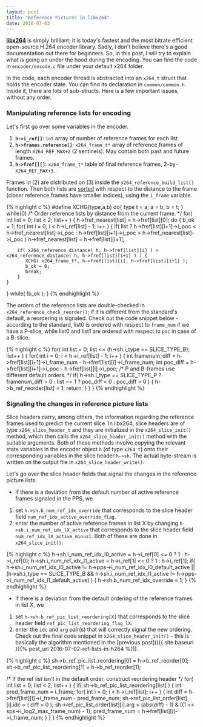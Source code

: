 ```yaml
---
layout: post
title: "Reference Pictures in libx264"
date: 2016-07-03
---
```

[**libx264**](http://www.videolan.org/developers/x264.html) is simply brilliant; it is today's fastest and the most bitrate efficient open-source H.264 encoder library. Sadly, I don't believe there's a good documentation out there for beginners. So, in this post, I will try to explain what is going on under the hood during the encoding. You can find the code in `encoder/encode.c` file under your default x264 folder.

In the code, each encoder thread is abstracted into an `x264_t` struct that holds the encoder state. You can find its declaration in `common/common.h`. Inside it, there are lots of sub-structs. Here is a few important issues, without any order. 

### Manipulating reference lists for encoding

Let's first go over some variables in the encoder.

1. **`h->i_ref[]`**: `int` array of number of reference frames for each list
2. **`h->frames.reference[]`**: `x264_frame_t*` array of reference frames of length `X264_REF_MAX+2` (2 sentinels). May contain both past and future frames.
3. **`h->fref[][]`**: `x264_frame_t*` table of final reference frames, 2-by-`X264_REF_MAX+3`.

Frames in (2) are distributed on (3) inside the `x264_reference_build_list()` function. Then both lists are [sorted](https://en.wikipedia.org/wiki/Bubble_sort) with respect to the distance to the frame (closer reference frames have smaller indices), using the `i_frame` variable. 

{% highlight c %}
#define XCHG(type,a,b) do{ type t = a; a = b; b = t; } while(0)
/* Order reference lists by distance from the current frame. */
for( int list = 0; list < 2; list++ ) {
  h->fref_nearest[list] = h->fref[list][0];
  do {
    b_ok = 1;
    for( int i = 0; i < h->i_ref[list] - 1; i++ ) {
      if( list ? h->fref[list][i+1]->i_poc < h->fref_nearest[list]->i_poc
          : h->fref[list][i+1]->i_poc > h->fref_nearest[list]->i_poc )
        h->fref_nearest[list] = h->fref[list][i+1];
        
        if( x264_reference_distance( h, h->fref[list][i] ) > x264_reference_distance( h, h->fref[list][i+1] ) ) {
           XCHG( x264_frame_t*, h->fref[list][i], h->fref[list][i+1] );
           b_ok = 0;
           break;
        }
    }
  } while( !b_ok );
}
{% endhighlight %}

The orders of the reference lists are double-checked in `x264_reference_check_reorder()`; if it is different from the standard's default, a reordering is signaled. Check out the code snippet below - according to the standard, list0 is ordered with respect to `frame_num` if we have a P-slice, while list0 and list1 are ordered with respect to `poc` in case of a B-slice. 

{% highlight c %}
for( int list = 0; list <= (h->sh.i_type == SLICE_TYPE_B); list++ ) {
    for( int i = 0; i < h->i_ref[list] - 1; i++ )
    {
        int framenum_diff = h->fref[list][i+1]->i_frame_num - h->fref[list][i]->i_frame_num;
        int poc_diff = h->fref[list][i+1]->i_poc - h->fref[list][i]->i_poc;
        /* P and B-frames use different default orders. */
        if( h->sh.i_type == SLICE_TYPE_P ? framenum_diff > 0 : list == 1 ? poc_diff < 0 : poc_diff > 0 )
        {
            h->b_ref_reorder[list] = 1;
            return;
        }
    }
}
{% endhighlight %}

### Signaling the changes in reference picture lists

Slice headers carry, among others, the information regarding the reference frames used to predict the current slice. In libx264, slice headers are of type `x264_slice_header_t` and they are initialized in the `x264_slice_init()` method, which then calls the `x264_slice_header_init()` method with the suitable arguments. Both of these methods involve copying the relevant state variables in the encoder object `h` (of type `x264_t`) onto their corresponding variables in the slice header `h->sh`. The actual byte-stream is written on the output file in `x264_slice_header_write()`.

Let's go over the slice header fields that signal the changes in the reference picture lists:

* If there is a deviation from the default number of active reference frames signaled in the PPS, we
1. set `h->sh.b_num_ref_idx_override` that corresponds to the slice header field `num_ref_idx_active_override_flag`.
2. enter the number of active reference frames in list X by changing `h->sh.i_num_ref_idx_lX_active` that corresponds to the slice header field  `num_ref_idx_lX_active_minus1`.
Both of these are done in `x264_slice_init()`:

{% highlight c %}
h->sh.i_num_ref_idx_l0_active = h->i_ref[0] <= 0 ? 1 : h->i_ref[0];
h->sh.i_num_ref_idx_l1_active = h->i_ref[1] <= 0 ? 1 : h->i_ref[1];
if( h->sh.i_num_ref_idx_l0_active != h->pps->i_num_ref_idx_l0_default_active ||
   (h->sh.i_type == SLICE_TYPE_B && h->sh.i_num_ref_idx_l1_active != h->pps->i_num_ref_idx_l1_default_active) )
{
 h->sh.b_num_ref_idx_override = 1;
}
{% endhighlight %}

* If there is a deviation from the default ordering of the reference frames in list X, we
1. set `h->sh.b_ref_pic_list_reordering[X]` that corresponds to the slice header field `ref_pic_list_reordering_flag_lX`.
2. enter the `idc` and `arg` pair(s) that will correctly signal the new ordering. Check out the final code snippet in `x264_slice_header_init()` - this is basically the algorithm mentioned in the [previous post](({{ site.baseurl }}{% post_url 2016-07-02-ref-lists-in-h264 %})).

{% highlight c %}
sh->b_ref_pic_list_reordering[0] = h->b_ref_reorder[0];
sh->b_ref_pic_list_reordering[1] = h->b_ref_reorder[1];

/* If the ref list isn't in the default order, construct reordering header */
for( int list = 0; list < 2; list++ )
{
if( sh->b_ref_pic_list_reordering[list] )
{
    int pred_frame_num = i_frame;
    for( int i = 0; i < h->i_ref[list]; i++ )
    {
        int diff = h->fref[list][i]->i_frame_num - pred_frame_num;
        sh->ref_pic_list_order[list][i].idc = ( diff > 0 );
        sh->ref_pic_list_order[list][i].arg = (abs(diff) - 1) & ((1 << sps->i_log2_max_frame_num) - 1);
        pred_frame_num = h->fref[list][i]->i_frame_num;
    }
}
}
{% endhighlight %}
